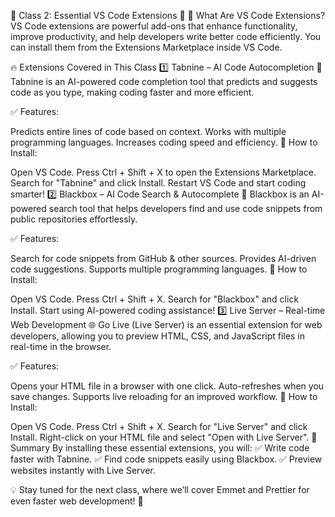📌 Class 2: Essential VS Code Extensions 🚀
🔹 What Are VS Code Extensions?
VS Code extensions are powerful add-ons that enhance functionality, improve productivity, and help developers write better code efficiently. You can install them from the Extensions Marketplace inside VS Code.

🔥 Extensions Covered in This Class
1️⃣ Tabnine – AI Code Autocompletion 🤖
Tabnine is an AI-powered code completion tool that predicts and suggests code as you type, making coding faster and more efficient.

✅ Features:

Predicts entire lines of code based on context.
Works with multiple programming languages.
Increases coding speed and efficiency.
🔹 How to Install:

Open VS Code.
Press Ctrl + Shift + X to open the Extensions Marketplace.
Search for "Tabnine" and click Install.
Restart VS Code and start coding smarter!
2️⃣ Blackbox – AI Code Search & Autocomplete 🧠
Blackbox is an AI-powered search tool that helps developers find and use code snippets from public repositories effortlessly.

✅ Features:

Search for code snippets from GitHub & other sources.
Provides AI-driven code suggestions.
Supports multiple programming languages.
🔹 How to Install:

Open VS Code.
Press Ctrl + Shift + X.
Search for "Blackbox" and click Install.
Start using AI-powered coding assistance!
3️⃣ Live Server – Real-time Web Development 🌐
Go Live (Live Server) is an essential extension for web developers, allowing you to preview HTML, CSS, and JavaScript files in real-time in the browser.

✅ Features:

Opens your HTML file in a browser with one click.
Auto-refreshes when you save changes.
Supports live reloading for an improved workflow.
🔹 How to Install:

Open VS Code.
Press Ctrl + Shift + X.
Search for "Live Server" and click Install.
Right-click on your HTML file and select "Open with Live Server".
🎯 Summary
By installing these essential extensions, you will:
✅ Write code faster with Tabnine.
✅ Find code snippets easily using Blackbox.
✅ Preview websites instantly with Live Server.

💡 Stay tuned for the next class, where we’ll cover Emmet and Prettier for even faster web development! 🚀